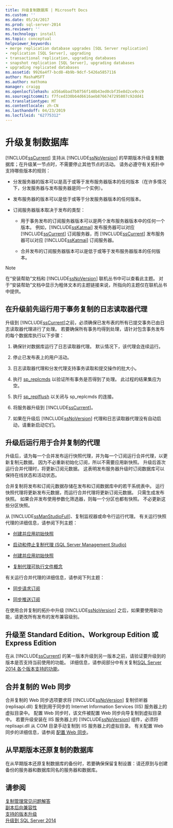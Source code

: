 ```yaml
---
title: 升级复制数据库 | Microsoft Docs
ms.custom: ''
ms.date: 05/24/2017
ms.prod: sql-server-2014
ms.reviewer: ''
ms.technology: install
ms.topic: conceptual
helpviewer_keywords:
- merge replication database upgrades [SQL Server replication]
- replication [SQL Server], upgrading
- transactional replication, upgrading databases
- snapshot replication [SQL Server], upgrading databases
- upgrading replicated databases
ms.assetid: 9926a4f7-bcd8-4b9b-9dcf-5426a5857116
author: MashaMSFT
ms.author: mathoma
manager: craigg
ms.openlocfilehash: a356a6bad7b0756f148b43ed0cbf35e8d2ce9cc9
ms.sourcegitcommit: f7fced330b64d6616aeb8766747295807c92dd41
ms.translationtype: MT
ms.contentlocale: zh-CN
ms.lasthandoff: 04/23/2019
ms.locfileid: "62775312"
---
```

# <a name="upgrade-replicated-databases"></a>升级复制数据库
  [!INCLUDE[ssCurrent](../../includes/sscurrent-md.md)] 支持从 [!INCLUDE[ssNoVersion](../../includes/ssnoversion-md.md)] 的早期版本升级复制数据库；在升级某一节点时，不需要停止其他节点的活动。 请务必遵守有关拓扑中支持哪些版本的规则：  
  
-   分发服务器的版本可以是高于或等于发布服务器版本的任何版本（在许多情况下，分发服务器与发布服务器是同一个实例）。  
  
-   发布服务器的版本可以是低于或等于分发服务器版本的任何版本。  
  
-   订阅服务器版本取决于发布的类型：  
  
    -   用于事务发布的订阅服务器版本可以是两个发布服务器版本中的任何一个版本。 例如，[!INCLUDE[ssKatmai](../../includes/sskatmai-md.md)] 发布服务器可以对应 [!INCLUDE[ssCurrent](../../includes/sscurrent-md.md)] 订阅服务器，而 [!INCLUDE[ssCurrent](../../includes/sscurrent-md.md)] 发布服务器可以对应 [!INCLUDE[ssKatmai](../../includes/sskatmai-md.md)] 订阅服务器。  
  
    -   合并发布的订阅服务器版本可以是低于或等于发布服务器版本的任何版本。  
  
> [!NOTE]  
>  在“安装帮助”文档和 [!INCLUDE[ssNoVersion](../../includes/ssnoversion-md.md)] 联机丛书中可以查看此主题。 对于“安装帮助”文档中显示为粗体文本的主题链接来说，所指向的主题仅在联机丛书中提供。  
  
## <a name="run-the-log-reader-agent-for-transactional-replication-before-upgrade"></a>在升级前先运行用于事务复制的日志读取器代理  
 升级到 [!INCLUDE[ssCurrent](../../includes/sscurrent-md.md)]之前，必须确保已发布表的所有已提交事务已由日志读取器代理进行了处理。 若要确保所有事务均得到处理，请针对包含事务发布的每个数据库执行以下步骤：  
  
1.  确保针对数据库运行了日志读取器代理。 默认情况下，该代理会连续运行。  
  
2.  停止已发布表上的用户活动。  
  
3.  日志读取器代理和分发代理支持事务读取和提交操作的批大小。  
  
4.  执行 [sp_replcmds](/sql/relational-databases/system-stored-procedures/sp-replcmds-transact-sql) 以验证所有事务是否得到了处理。 此过程的结果集应为空。  
  
5.  执行 [sp_replflush](/sql/relational-databases/system-stored-procedures/sp-replflush-transact-sql) 以关闭与 sp_replcmds 的连接。  
  
6.  将服务器升级到 [!INCLUDE[ssCurrent](../../includes/sscurrent-md.md)]。  
  
7.  如果在升级后 [!INCLUDE[ssNoVersion](../../includes/ssnoversion-md.md)] 代理和日志读取器代理没有自动启动，请重新启动它们。  
  
## <a name="run-agents-for-merge-replication-after-upgrade"></a>升级后运行用于合并复制的代理  
 升级后，请为每一个合并发布运行快照代理，并为每一个订阅运行合并代理，以更新复制元数据。 因为不必重新初始化订阅，所以不需要应用新快照。 升级后首次运行合并代理时，将更新订阅元数据。 这表明发布服务器升级时订阅数据库可以保持在线状态和活动状态。  
  
 合并复制将发布和订阅元数据存储在发布和订阅数据库中的若干系统表中。 运行快照代理将更新发布元数据，而运行合并代理将更新订阅元数据。 只需生成发布快照。 如果合并发布使用参数化筛选器，则每一个分区也都有快照。 不必更新这些分区快照。  
  
 从 [!INCLUDE[ssManStudioFull](../../includes/ssmanstudiofull-md.md)]、复制监视器或命令行运行代理。 有关运行快照代理的详细信息，请参阅下列主题：  
  
-   [创建并应用初始快照](../../../2014/relational-databases/replication/create-and-apply-the-initial-snapshot.md)  
  
-   [启动和停止复制代理 (SQL Server Management Studio)](../../relational-databases/replication/agents/start-and-stop-a-replication-agent-sql-server-management-studio.md)  
  
-   [创建并应用初始快照](../../../2014/relational-databases/replication/create-and-apply-the-initial-snapshot.md)  
  
-   [复制代理可执行文件概念](../../../2014/relational-databases/replication/concepts/replication-agent-executables-concepts.md)  
  
 有关运行合并代理的详细信息，请参阅下列主题：  
  
-   [同步请求订阅](../../../2014/relational-databases/replication/synchronize-a-pull-subscription.md)  
  
-   [同步推送订阅](../../../2014/relational-databases/replication/synchronize-a-push-subscription.md)  
  
 在使用合并复制的拓扑中升级 [!INCLUDE[ssNoVersion](../../includes/ssnoversion-md.md)] 之后，如果要使用新功能，请更改所有发布的发布兼容级别。  
  
## <a name="upgrading-to-standard-workgroup-or-express-editions"></a>升级至 Standard Edition、Workgroup Edition 或 Express Edition  
 在从 [!INCLUDE[ssCurrent](../../includes/sscurrent-md.md)] 的某一版本升级到另一版本之前，请验证要升级到的版本是否支持当前使用的功能。 详细信息，请参阅部分中有关复制[SQL Server 2014 各个版本支持的功能](../../../2014/getting-started/features-supported-by-the-editions-of-sql-server-2014.md)。  
  
## <a name="web-synchronization-for-merge-replication"></a>合并复制的 Web 同步  
 合并复制的 Web 同步选项要求将 [!INCLUDE[ssNoVersion](../../includes/ssnoversion-md.md)] 复制侦听器 (replisapi.dll) 复制到用于同步的 Internet Information Services (IIS) 服务器上的虚拟目录中。 配置 Web 同步时，该文件被配置 Web 同步向导复制到虚拟目录中。 若要升级安装在 IIS 服务器上的 [!INCLUDE[ssNoVersion](../../includes/ssnoversion-md.md)] 组件，必须将 replisapi.dll 从 COM 目录手动复制到 IIS 服务器上的虚拟目录。 有关配置 Web 同步的详细信息，请参阅 [配置 Web 同步](../../../2014/relational-databases/replication/configure-web-synchronization.md)。  
  
## <a name="restoring-a-replicated-database-from-an-earlier-version"></a>从早期版本还原复制的数据库  
 在从早期版本还原复制数据库的备份时，若要确保保留复制设置：请还原到与创建备份的服务器和数据库同名的服务器和数据库。  
  
## <a name="see-also"></a>请参阅  
 [复制管理常见问题解答](../../relational-databases/replication/administration/frequently-asked-questions-for-replication-administrators.md)   
 [副本后向兼容性](../../../2014/relational-databases/replication/replication-backward-compatibility.md)   
 [支持的版本升级](../../database-engine/install-windows/supported-version-and-edition-upgrades.md)   
 [升级到 SQL Server 2014](upgrade-sql-server.md)  
  
  
